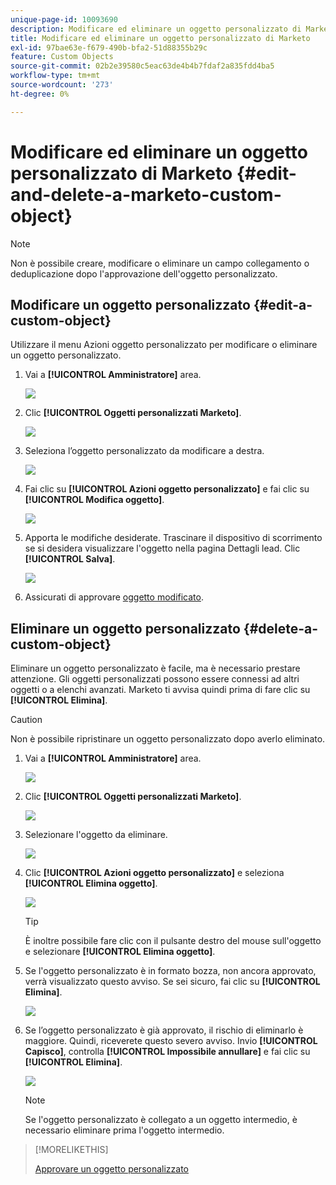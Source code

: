```yaml
---
unique-page-id: 10093690
description: Modificare ed eliminare un oggetto personalizzato di Marketo - Documentazione di Marketo - Documentazione del prodotto
title: Modificare ed eliminare un oggetto personalizzato di Marketo
exl-id: 97bae63e-f679-490b-bfa2-51d88355b29c
feature: Custom Objects
source-git-commit: 02b2e39580c5eac63de4b4b7fdaf2a835fdd4ba5
workflow-type: tm+mt
source-wordcount: '273'
ht-degree: 0%

---
```


# Modificare ed eliminare un oggetto personalizzato di Marketo {#edit-and-delete-a-marketo-custom-object}

>[!NOTE]
>
>Non è possibile creare, modificare o eliminare un campo collegamento o deduplicazione dopo l&#39;approvazione dell&#39;oggetto personalizzato.

## Modificare un oggetto personalizzato {#edit-a-custom-object}

Utilizzare il menu Azioni oggetto personalizzato per modificare o eliminare un oggetto personalizzato.

1. Vai a **[!UICONTROL Amministratore]** area.

   ![](assets/edit-and-delete-a-marketo-custom-object-1.png)

1. Clic **[!UICONTROL Oggetti personalizzati Marketo]**.

   ![](assets/edit-and-delete-a-marketo-custom-object-2.png)

1. Seleziona l’oggetto personalizzato da modificare a destra.

   ![](assets/edit-and-delete-a-marketo-custom-object-3.png)

1. Fai clic su **[!UICONTROL Azioni oggetto personalizzato]** e fai clic su **[!UICONTROL Modifica oggetto]**.

   ![](assets/edit-and-delete-a-marketo-custom-object-4.png)

1. Apporta le modifiche desiderate. Trascinare il dispositivo di scorrimento se si desidera visualizzare l&#39;oggetto nella pagina Dettagli lead. Clic **[!UICONTROL Salva]**.

   ![](assets/edit-and-delete-a-marketo-custom-object-5.png)

1. Assicurati di approvare [oggetto modificato](/help/marketo/product-docs/administration/marketo-custom-objects/approve-a-custom-object.md).

## Eliminare un oggetto personalizzato {#delete-a-custom-object}

Eliminare un oggetto personalizzato è facile, ma è necessario prestare attenzione. Gli oggetti personalizzati possono essere connessi ad altri oggetti o a elenchi avanzati. Marketo ti avvisa quindi prima di fare clic su **[!UICONTROL Elimina]**.

>[!CAUTION]
>
>Non è possibile ripristinare un oggetto personalizzato dopo averlo eliminato.

1. Vai a **[!UICONTROL Amministratore]** area.

   ![](assets/edit-and-delete-a-marketo-custom-object-6.png)

1. Clic **[!UICONTROL Oggetti personalizzati Marketo]**.

   ![](assets/edit-and-delete-a-marketo-custom-object-7.png)

1. Selezionare l&#39;oggetto da eliminare.

   ![](assets/edit-and-delete-a-marketo-custom-object-8.png)

1. Clic **[!UICONTROL Azioni oggetto personalizzato]** e seleziona **[!UICONTROL Elimina oggetto]**.

   ![](assets/edit-and-delete-a-marketo-custom-object-9.png)

   >[!TIP]
   >
   >È inoltre possibile fare clic con il pulsante destro del mouse sull&#39;oggetto e selezionare **[!UICONTROL Elimina oggetto]**.

1. Se l&#39;oggetto personalizzato è in formato bozza, non ancora approvato, verrà visualizzato questo avviso. Se sei sicuro, fai clic su **[!UICONTROL Elimina]**.

   ![](assets/edit-and-delete-a-marketo-custom-object-10.png)

1. Se l’oggetto personalizzato è già approvato, il rischio di eliminarlo è maggiore. Quindi, riceverete questo severo avviso. Invio **[!UICONTROL Capisco]**, controlla **[!UICONTROL Impossibile annullare]** e fai clic su **[!UICONTROL Elimina]**.

   ![](assets/edit-and-delete-a-marketo-custom-object-11.png)

   >[!NOTE]
   >
   >Se l&#39;oggetto personalizzato è collegato a un oggetto intermedio, è necessario eliminare prima l&#39;oggetto intermedio.

>[!MORELIKETHIS]
>
>[Approvare un oggetto personalizzato](/help/marketo/product-docs/administration/marketo-custom-objects/approve-a-custom-object.md)
